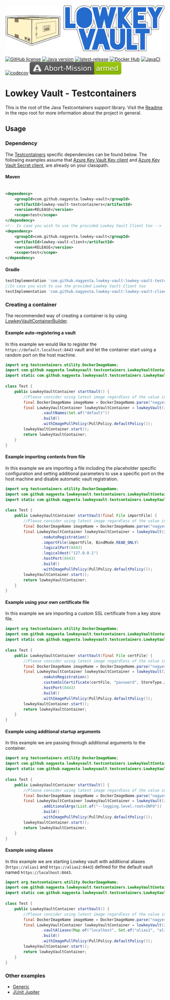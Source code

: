![LowkeyVault](../.github/assets/LowkeyVault-logo-full.png)

[![GitHub license](https://img.shields.io/github/license/nagyesta/lowkey-vault?color=informational)](https://raw.githubusercontent.com/nagyesta/lowkey-vault/main/LICENSE)
[![Java version](https://img.shields.io/badge/Java%20version-11-yellow?logo=java)](https://img.shields.io/badge/Java%20version-11-yellow?logo=java)
[![latest-release](https://img.shields.io/github/v/tag/nagyesta/lowkey-vault?color=blue&logo=git&label=releases&sort=semver)](https://github.com/nagyesta/lowkey-vault/releases)
[![Docker Hub](https://img.shields.io/docker/v/nagyesta/lowkey-vault?label=docker%20hub&logo=docker&sort=semver)](https://hub.docker.com/r/nagyesta/lowkey-vault)
[![JavaCI](https://img.shields.io/github/actions/workflow/status/nagyesta/lowkey-vault/gradle.yml?logo=github&branch=main)](https://github.com/nagyesta/lowkey-vault/actions/workflows/gradle.yml)
[![codecov](https://img.shields.io/codecov/c/github/nagyesta/lowkey-vault?label=Coverage&flag=testcontainers&token=3ZZ9Q4S5WW)](https://app.codecov.io/gh/nagyesta/lowkey-vault?flags%5B0%5D=testcontainers)
[![badge-abort-mission-armed-green](https://raw.githubusercontent.com/nagyesta/abort-mission/wiki_assets/.github/assets/badge-abort-mission-armed-green.svg)](https://github.com/nagyesta/abort-mission)

# Lowkey Vault - Testcontainers

This is the root of the Java Testcontainers support library. Visit the [Readme](../README.md) in the repo root for more information about the
project in general.

## Usage

### Dependency

The [Testcontainers](https://testcontainers.org/) specific dependencies can be found below. The following examples assume that
[Azure Key Vault Key client](https://docs.microsoft.com/en-us/azure/key-vault/keys/quick-create-java)
and [Azure Key Vault Secret client](https://docs.microsoft.com/en-us/azure/key-vault/secrets/quick-create-java), are already on your
classpath.

#### Maven

```xml

<dependency>
    <groupId>com.github.nagyesta.lowkey-vault</groupId>
    <artifactId>lowkey-vault-testcontainers</artifactId>
    <version>RELEASE</version>
    <scope>test</scope>
</dependency>
<!-- In case you wish to use the provided Lowkey Vault Client too -->
<dependency>
    <groupId>com.github.nagyesta.lowkey-vault</groupId>
    <artifactId>lowkey-vault-client</artifactId>
    <version>RELEASE</version>
    <scope>test</scope>
</dependency>
```

#### Gradle

```groovy
testImplementation 'com.github.nagyesta.lowkey-vault:lowkey-vault-testcontainers:+'
//In case you wish to use the provided Lowkey Vault Client too
testImplementation 'com.github.nagyesta.lowkey-vault:lowkey-vault-client:+'
```

### Creating a container

The recommended way of creating a container is by using [LowkeyVaultContainerBuilder](src/main/java/com/github/nagyesta/lowkeyvault/testcontainers/LowkeyVaultContainerBuilder.java).

#### Example auto-registering a vault

In this example we would like to register the ```https://default.localhost:8443``` vault and let the container start using a random
port on the host machine.

```java
import org.testcontainers.utility.DockerImageName;
import com.github.nagyesta.lowkeyvault.testcontainers.LowkeyVaultContainer;
import static com.github.nagyesta.lowkeyvault.testcontainers.LowkeyVaultContainerBuilder.lowkeyVault;

class Test {
    public LowkeyVaultContainer startVault() {
        //Please consider using latest image regardless of the value in the example
        final DockerImageName imageName = DockerImageName.parse("nagyesta/lowkey-vault:1.13.0");
        final LowkeyVaultContainer lowkeyVaultContainer = lowkeyVault(imageName)
                .vaultNames(Set.of("default"))
                .build()
                .withImagePullPolicy(PullPolicy.defaultPolicy());
        lowkeyVaultContainer.start();
        return lowkeyVaultContainer;
    }
}

```

#### Example importing contents from file

In this example we are importing a file including the placeholder specific configuration and setting additional parameters 
to use a specific port on the host machine and disable automatic vault registration.

```java
import org.testcontainers.utility.DockerImageName;
import com.github.nagyesta.lowkeyvault.testcontainers.LowkeyVaultContainer;
import static com.github.nagyesta.lowkeyvault.testcontainers.LowkeyVaultContainerBuilder.lowkeyVault;

class Test {
    public LowkeyVaultContainer startVault(final File importFile) {
        //Please consider using latest image regardless of the value in the example
        final DockerImageName imageName = DockerImageName.parse("nagyesta/lowkey-vault:1.13.0");
        final LowkeyVaultContainer lowkeyVaultContainer = lowkeyVault(imageName)
                .noAutoRegistration()  
                .importFile(importFile, BindMode.READ_ONLY)
                .logicalPort(8443)
                .logicalHost("127.0.0.1")
                .hostPort(8443)
                .build()
                .withImagePullPolicy(PullPolicy.defaultPolicy());
        lowkeyVaultContainer.start();
        return lowkeyVaultContainer;
    }
}

```

#### Example using your own certificate file

In this example we are importing a custom SSL certificate from a key store file.

```java
import org.testcontainers.utility.DockerImageName;
import com.github.nagyesta.lowkeyvault.testcontainers.LowkeyVaultContainer;
import static com.github.nagyesta.lowkeyvault.testcontainers.LowkeyVaultContainerBuilder.lowkeyVault;

class Test {
    public LowkeyVaultContainer startVault(final File certFile) {
        //Please consider using latest image regardless of the value in the example
        final DockerImageName imageName = DockerImageName.parse("nagyesta/lowkey-vault:1.13.0");
        final LowkeyVaultContainer lowkeyVaultContainer = lowkeyVault(imageName)
                .noAutoRegistration()
                .customSslCertificate(certFile, "password", StoreType.JKS)
                .hostPort(8443)
                .build()
                .withImagePullPolicy(PullPolicy.defaultPolicy());
        lowkeyVaultContainer.start();
        return lowkeyVaultContainer;
    }
}

```

#### Example using additional startup arguments

In this example we are passing through additional arguments to the container.

```java
import org.testcontainers.utility.DockerImageName;
import com.github.nagyesta.lowkeyvault.testcontainers.LowkeyVaultContainer;
import static com.github.nagyesta.lowkeyvault.testcontainers.LowkeyVaultContainerBuilder.lowkeyVault;

class Test {
    public LowkeyVaultContainer startVault() {
        //Please consider using latest image regardless of the value in the example
        final DockerImageName imageName = DockerImageName.parse("nagyesta/lowkey-vault:1.13.0");
        final LowkeyVaultContainer lowkeyVaultContainer = lowkeyVault(imageName)
                .additionalArgs(List.of("--logging.level.root=INFO"))
                .build()
                .withImagePullPolicy(PullPolicy.defaultPolicy());
        lowkeyVaultContainer.start();
        return lowkeyVaultContainer;
    }
}

```

#### Example using aliases

In this example we are starting Lowkey vault with additional aliases (```https://alias1``` and ```https://alias2:8443```)
defined for the default vault named `https://localhost:8443`.

```java
import org.testcontainers.utility.DockerImageName;
import com.github.nagyesta.lowkeyvault.testcontainers.LowkeyVaultContainer;
import static com.github.nagyesta.lowkeyvault.testcontainers.LowkeyVaultContainerBuilder.lowkeyVault;

class Test {
    public LowkeyVaultContainer startVault() {
        //Please consider using latest image regardless of the value in the example
        final DockerImageName imageName = DockerImageName.parse("nagyesta/lowkey-vault:1.13.0");
        final LowkeyVaultContainer lowkeyVaultContainer = lowkeyVault(imageName)
                .vaultAliases(Map.of("localhost", Set.of("alias1", "alias2:8443")))
                .build()
                .withImagePullPolicy(PullPolicy.defaultPolicy());
        lowkeyVaultContainer.start();
        return lowkeyVaultContainer;
    }
}

```

### Other examples

* [Generic](src/test/java/com/github/nagyesta/lowkeyvault/testcontainers/LowkeyVaultContainerVanillaTest.java)
* [JUnit Jupiter](src/test/java/com/github/nagyesta/lowkeyvault/testcontainers/LowkeyVaultContainerJupiterTest.java)
